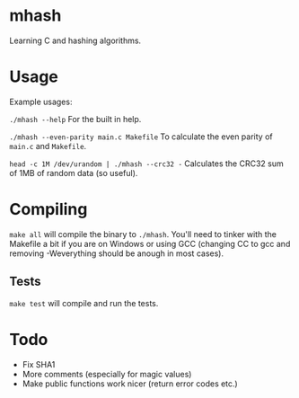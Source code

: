 # mhash
Learning C and hashing algorithms.

# Usage
Example usages:

`./mhash --help`
For the built in help.

`./mhash --even-parity main.c Makefile`
To calculate the even parity of `main.c` and `Makefile`.

`head -c 1M /dev/urandom | ./mhash --crc32 -`
Calculates the CRC32 sum of 1MB of random data (so useful).

# Compiling
`make all` will compile the binary to `./mhash`. You'll need to tinker with the Makefile a bit if you are on Windows or using GCC (changing CC to gcc and removing -Weverything should be anough in most cases).

## Tests
`make test` will compile and run the tests.

# Todo
* Fix SHA1
* More comments (especially for magic values)
* Make public functions work nicer (return error codes etc.)

